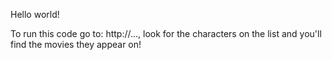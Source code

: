 Hello world!

To run this code go to: http://..., look for the characters on the list and you'll find the movies they appear on!
